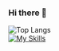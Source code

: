 ### Hi there 👋
![Top Langs](https://github-readme-stats.vercel.app/api/top-langs/?username=berke-aras&layout=compact)
<br>
[![My Skills](https://skillicons.dev/icons?i=godot,python,js,html,css,unity)](https://skillicons.dev)
<!--
**Berke-aras/Berke-aras** is a ✨ _special_ ✨ repository because its `README.md` (this file) appears on your GitHub profile.

Here are some ideas to get you started:

- 🔭 I’m currently working on ...
- 🌱 I’m currently learning ...
- 👯 I’m looking to collaborate on ...
- 🤔 I’m looking for help with ...
- 💬 Ask me about ...
- 📫 How to reach me: ...
- 😄 Pronouns: ...
- ⚡ Fun fact: ...
-->
